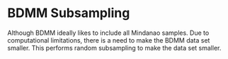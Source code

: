 # BDMM Subsampling

Although BDMM ideally likes to include all Mindanao samples. Due to computational limitations, there is a need to make the BDMM data set smaller. This performs random subsampling to make the data set smaller. 